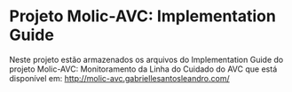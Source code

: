 # Projeto Molic-AVC: Implementation Guide
Neste projeto estão armazenados os arquivos do Implementation Guide do projeto Molic-AVC: Monitoramento da Linha do Cuidado do AVC que está disponível em: http://molic-avc.gabriellesantosleandro.com/
